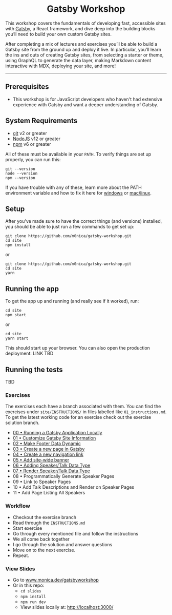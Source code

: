 <div> 
  <h1 align="center">Gatsby Workshop</h1>
  <p>
    This workshop covers the fundamentals of developing fast, accessible sites with <a href="https://www.gatsbyjs.com/">Gatsby</a>, a React framework, and dive deep into the building blocks you’ll need to build your own custom Gatsby sites.
    
   After completing a mix of lectures and exercises you’ll be able to build a Gatsby site from the ground up and deploy it live. In particular, you’ll learn the ins and outs of creating Gatsby sites, from selecting a starter or theme, using GraphQL to generate the data layer, making Markdown content interactive with MDX, deploying your site, and more!

  </p>
</div>

<hr />

## Prerequisites

- This workshop is for JavaScript developers who haven't had extensive experience with Gatsby and want a deeper understanding of Gatsby.

## System Requirements

- [git][git] v2 or greater
- [NodeJS][node] v12 or greater
- [npm][npm] v6 or greater

All of these must be available in your `PATH`. To verify things are set up
properly, you can run this:

```shell
git --version
node --version
npm --version
```

If you have trouble with any of these, learn more about the PATH environment
variable and how to fix it here for [windows][win-path] or
[mac/linux][mac-path].

## Setup

After you've made sure to have the correct things (and versions) installed, you
should be able to just run a few commands to get set up:

```
git clone https://github.com/m0nica/gatsby-workshop.git
cd site
npm install
```

or

```
git clone https://github.com/m0nica/gatsby-workshop.git
cd site
yarn
```

## Running the app

To get the app up and running (and really see if it worked), run:

```shell
cd site
npm start
```

or

```shell
cd site
yarn start
```

This should start up your browser. You can also open the production deployment: LINK TBD

## Running the tests

TBD

### Exercises

The exercises each have a branch associated with them. You can find the exercises under `site/INSTRUCTIONS/` in files labelled like `01_instructions.md`. To get the latest working code for an exercise check out the exercise solution branch.

- [00 • Running a Gatsby Application Locally](site/INSTRUCTIONS/00_instructions.md)
- [01 • Customize Gatsby Site Information](site/INSTRUCTIONS/01_instructions.md)
- [02 • Make Footer Data Dynamic](site/INSTRUCTIONS/02_instructions.md)
- [03 • Create a new page in Gatsby](site/INSTRUCTIONS/03_instructions.md)
- [04 • Create a new navigation link](site/INSTRUCTIONS/04_instructions.md)
- [05 • Add site-wide banner](site/INSTRUCTIONS/05_instructions.md)
- [06 • Adding Speaker/Talk Data Type](site/INSTRUCTIONS/06_instructions.md)
- [07 • Render Speaker/Talk Data Type](site/INSTRUCTIONS/07_instructions.md)
- 08 • Programmatically Generate Speaker Pages
- 09 • Link to Speaker Pages
- 10 • Add Talk Descriptions and Render on Speaker Pages
- 11 • Add Page Listing All Speakers

### Workflow

- Checkout the exercise branch
- Read through the `INSTRUCTIONS.md`
- Start exercise
- Go through every mentioned file and follow the instructions
- We all come back together
- I go through the solution and answer questions
- Move on to the next exercise.
- Repeat.

### View Slides

- Go to www.monica.dev/gatsbyworkshop
- Or in this repo:
  - `cd slides`
  - `npm install`
  - `npm run dev`
  - View slides locally at: [http://localhost:3000/](http://localhost:3000/)

<!-- prettier-ignore-start -->
[npm]: https://www.npmjs.com/
[node]: https://nodejs.org
[git]: https://git-scm.com/
[emojis]: https://github.com/kentcdodds/all-contributors#emoji-key
[all-contributors]: https://github.com/kentcdodds/all-contributors
[win-path]: https://www.howtogeek.com/118594/how-to-edit-your-system-path-for-easy-command-line-access/
[mac-path]: http://stackoverflow.com/a/24322978/971592
[issue]: https://github.com/kentcdodds/bookshelf/issues/new
<!-- prettier-ignore-end -->
